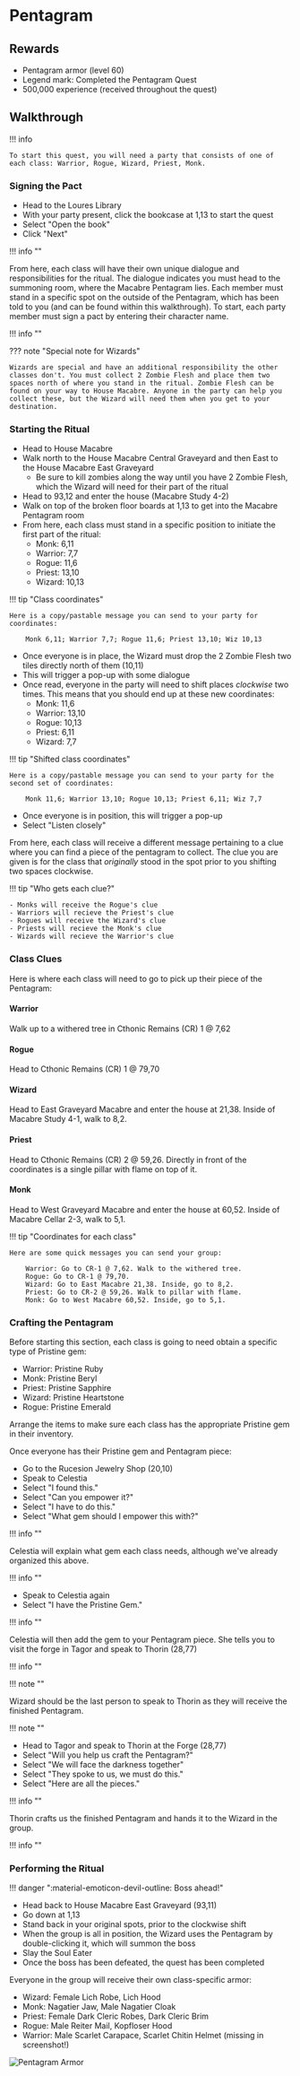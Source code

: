 # Pentagram

## Rewards

- Pentagram armor (level 60)
- Legend mark: Completed the Pentagram Quest
- 500,000 experience (received throughout the quest)

## Walkthrough

!!! info

    To start this quest, you will need a party that consists of one of each class: Warrior, Rogue, Wizard, Priest, Monk.

### Signing the Pact

- Head to the Loures Library
- With your party present, click the bookcase at 1,13 to start the quest
- Select "Open the book"
- Click "Next"

!!! info ""

From here, each class will have their own unique dialogue and responsibilities for the ritual. The dialogue indicates you must head to the summoning room, where the Macabre Pentagram lies. Each member must stand in a specific spot on the outside of the Pentagram, which has been told to you (and can be found within this walkthrough). To start, each party member must sign a pact by entering their character name.

!!! info ""

??? note "Special note for Wizards"

    Wizards are special and have an additional responsibility the other classes don't. You must collect 2 Zombie Flesh and place them two spaces north of where you stand in the ritual. Zombie Flesh can be found on your way to House Macabre. Anyone in the party can help you collect these, but the Wizard will need them when you get to your destination.

### Starting the Ritual

- Head to House Macabre
- Walk north to the House Macabre Central Graveyard and then East to the House Macabre East Graveyard
    - Be sure to kill zombies along the way until you have 2 Zombie Flesh, which the Wizard will need for their part of the ritual
- Head to 93,12 and enter the house (Macabre Study 4-2)
- Walk on top of the broken floor boards at 1,13 to get into the Macabre Pentagram room
- From here, each class must stand in a specific position to initiate the first part of the ritual:
    - Monk: 6,11
    - Warrior: 7,7
    - Rogue: 11,6
    - Priest: 13,10
    - Wizard: 10,13

!!! tip "Class coordinates"

    Here is a copy/pastable message you can send to your party for coordinates:

        Monk 6,11; Warrior 7,7; Rogue 11,6; Priest 13,10; Wiz 10,13

- Once everyone is in place, the Wizard must drop the 2 Zombie Flesh two tiles directly north of them (10,11)
- This will trigger a pop-up with some dialogue
- Once read, everyone in the party will need to shift places _clockwise_ two times. This means that you should end up at these new coordinates:
    - Monk: 11,6
    - Warrior: 13,10
    - Rogue: 10,13
    - Priest: 6,11
    - Wizard: 7,7

!!! tip "Shifted class coordinates"

    Here is a copy/pastable message you can send to your party for the second set of coordinates:

        Monk 11,6; Warrior 13,10; Rogue 10,13; Priest 6,11; Wiz 7,7

- Once everyone is in position, this will trigger a pop-up
- Select "Listen closely"

From here, each class will receive a different message pertaining to a clue where you can find a piece of the pentagram to collect. The clue you are given is for the class that _originally_ stood in the spot prior to you shifting two spaces clockwise.

!!! tip "Who gets each clue?"

    - Monks will receive the Rogue's clue
    - Warriors will recieve the Priest's clue
    - Rogues will receive the Wizard's clue
    - Priests will recieve the Monk's clue
    - Wizards will recieve the Warrior's clue

### Class Clues

Here is where each class will need to go to pick up their piece of the Pentagram:

#### Warrior

Walk up to a withered tree in Cthonic Remains (CR) 1 @ 7,62

#### Rogue

Head to Cthonic Remains (CR) 1 @ 79,70

#### Wizard

Head to East Graveyard Macabre and enter the house at 21,38. Inside of Macabre Study 4-1, walk to 8,2.

#### Priest

Head to Cthonic Remains (CR) 2 @ 59,26. Directly in front of the coordinates is a single pillar with flame on top of it.

#### Monk

Head to West Graveyard Macabre and enter the house at 60,52. Inside of Macabre Cellar 2-3, walk to 5,1.

!!! tip "Coordinates for each class"

    Here are some quick messages you can send your group:

        Warrior: Go to CR-1 @ 7,62. Walk to the withered tree.
        Rogue: Go to CR-1 @ 79,70.
        Wizard: Go to East Macabre 21,38. Inside, go to 8,2.
        Priest: Go to CR-2 @ 59,26. Walk to pillar with flame.
        Monk: Go to West Macabre 60,52. Inside, go to 5,1.

### Crafting the Pentagram

Before starting this section, each class is going to need obtain a specific type of Pristine gem:

- Warrior: Pristine Ruby
- Monk: Pristine Beryl
- Priest: Pristine Sapphire
- Wizard: Pristine Heartstone
- Rogue: Pristine Emerald

Arrange the items to make sure each class has the appropriate Pristine gem in their inventory.

Once everyone has their Pristine gem and Pentagram piece:

- Go to the Rucesion Jewelry Shop (20,10)
- Speak to Celestia
- Select "I found this."
- Select "Can you empower it?"
- Select "I have to do this."
- Select "What gem should I empower this with?"

!!! info ""

Celestia will explain what gem each class needs, although we've already organized this above.

!!! info ""

- Speak to Celestia again
- Select "I have the Pristine Gem."

!!! info ""

Celestia will then add the gem to your Pentagram piece. She tells you to visit the forge in Tagor and speak to Thorin (28,77)

!!! info ""

!!! note ""

Wizard should be the last person to speak to Thorin as they will receive the finished Pentagram.

!!! note ""

- Head to Tagor and speak to Thorin at the Forge (28,77)
- Select "Will you help us craft the Pentagram?"
- Select "We will face the darkness together"
- Select "They spoke to us, we must do this."
- Select "Here are all the pieces."

!!! info ""

Thorin crafts us the finished Pentagram and hands it to the Wizard in the group.

!!! info ""

### Performing the Ritual

!!! danger ":material-emoticon-devil-outline: Boss ahead!"

- Head back to House Macabre East Graveyard (93,11)
- Go down at 1,13
- Stand back in your original spots, prior to the clockwise shift
- When the group is all in position, the Wizard uses the Pentagram by double-clicking it, which will summon the boss
- Slay the Soul Eater
- Once the boss has been defeated, the quest has been completed

Everyone in the group will receive their own class-specific armor:

- Wizard: Female Lich Robe, Lich Hood
- Monk: Nagatier Jaw, Male Nagatier Cloak
- Priest: Female Dark Cleric Robes, Dark Cleric Brim
- Rogue: Male Reiter Mail, Kopfloser Hood
- Warrior: Male Scarlet Carapace, Scarlet Chitin Helmet (missing in screenshot!)

![Pentagram Armor](./assets/pentagram_armor.png)
